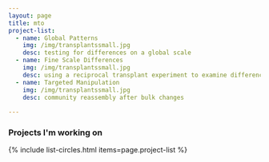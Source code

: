 ```yaml
---
layout: page
title: mto
project-list: 
  - name: Global Patterns
    img: /img/transplantssmall.jpg
    desc: testing for differences on a global scale
  - name: Fine Scale Differences
    img: /img/transplantssmall.jpg
    desc: using a reciprocal transplant experiment to examine differences in community assembly
  - name: Targeted Manipulation
    img: /img/transplantssmall.jpg
    desc: community reassembly after bulk changes
  
---
```


### Projects I'm working on  
  
{% include list-circles.html items=page.project-list %}
